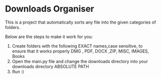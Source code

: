 # Downloads Organiser
This is a project that automatically sorts any file into the given categories of folders.


Below are the steps to make it work for you:

1. Create folders with the following EXACT names,case sensitive, to ensure that it works properly
   DMG , PDF, DOCX ,ZIP, MISC, IMAGES, Books
3. Open the main.py file and change the downloads directory into your downloads directory ABSOLUTE PATH
4. Run :)
